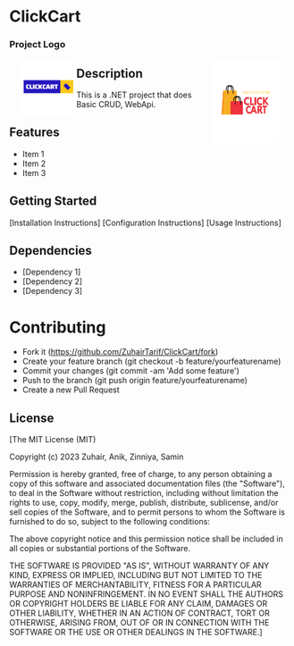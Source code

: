 # ClickCart
### Project Logo
<img src="https://raw.githubusercontent.com/ZuhairTarif/ClickCart/f858716c3b8c7bc9d8004597e155e9e5c3fc1252/logos/ClickCart2.svg" alt="Image description" style="width: 100px; height: 100px; float: left; margin-left: 20px;">
<img src="https://raw.githubusercontent.com/ZuhairTarif/ClickCart/ab578d96fe4fe9264ca4749b380dc2fe8937ea9b/logos/ClickCart1.svg" alt="Image description" style="width: 120px; height: 150px; float: right; margin-right: 20px;">



## Description
This is a .NET project that does Basic CRUD, WebApi.

## Features
* Item 1
* Item 2
* Item 3

## Getting Started
[Installation Instructions]
[Configuration Instructions]
[Usage Instructions]

## Dependencies
* [Dependency 1]
* [Dependency 2]
* [Dependency 3]

# Contributing
* Fork it (https://github.com/ZuhairTarif/ClickCart/fork)
* Create your feature branch (git checkout -b feature/yourfeaturename)
* Commit your changes (git commit -am 'Add some feature')
* Push to the branch (git push origin feature/yourfeaturename)
* Create a new Pull Request

## License
[The MIT License (MIT)

Copyright (c) 2023 Zuhair, Anik, Zinniya, Samin

Permission is hereby granted, free of charge, to any person obtaining a copy of this software and associated documentation files (the "Software"), to deal in the Software without restriction, including without limitation the rights to use, copy, modify, merge, publish, distribute, sublicense, and/or sell copies of the Software, and to permit persons to whom the Software is furnished to do so, subject to the following conditions:

The above copyright notice and this permission notice shall be included in all copies or substantial portions of the Software.

THE SOFTWARE IS PROVIDED "AS IS", WITHOUT WARRANTY OF ANY KIND, EXPRESS OR IMPLIED, INCLUDING BUT NOT LIMITED TO THE WARRANTIES OF MERCHANTABILITY, FITNESS FOR A PARTICULAR PURPOSE AND NONINFRINGEMENT. IN NO EVENT SHALL THE AUTHORS OR COPYRIGHT HOLDERS BE LIABLE FOR ANY CLAIM, DAMAGES OR OTHER LIABILITY, WHETHER IN AN ACTION OF CONTRACT, TORT OR OTHERWISE, ARISING FROM, OUT OF OR IN CONNECTION WITH THE SOFTWARE OR THE USE OR OTHER DEALINGS IN THE SOFTWARE.]
